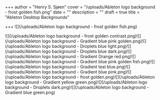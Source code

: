 +++
author = "Henry S. Sjøen"
cover = "/uploads/Ableton logo background - frost golden fish.png"
date = ""
description = ""
draft = true
title = "Ableton Desktop Backgrounds"

+++
![](/uploads/Ableton logo background - frost golden fish.png)

![](/uploads/Ableton logo background - frost golden contrast.png)![](/uploads/Ableton logo background - Gradient blue pink golden.png)![](/uploads/Ableton logo background - Droplets blue light.png)![](/uploads/Ableton logo background - Droplets blue dark.png)![](/uploads/Ableton logo background - Gradient Orange red.png)![](/uploads/Ableton logo background - Gradient blue pink golden fish.png)![](/uploads/Ableton logo background - Gradient teal blue.png)![](/uploads/Ableton logo background - Gradient blue pink.png)![](/uploads/Ableton logo background - frost golden.png)![](/uploads/Ableton logo background - Gradient yellow green.png)![](/uploads/Ableton logo background - Droplets dark.png)![](/uploads/Ableton logo background - Gradient blue green.png)